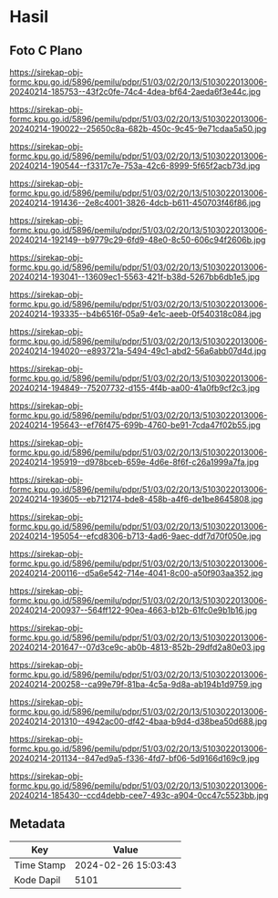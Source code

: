 # Hasil

## Foto C Plano

https://sirekap-obj-formc.kpu.go.id/5896/pemilu/pdpr/51/03/02/20/13/5103022013006-20240214-185753--43f2c0fe-74c4-4dea-bf64-2aeda6f3e44c.jpg

https://sirekap-obj-formc.kpu.go.id/5896/pemilu/pdpr/51/03/02/20/13/5103022013006-20240214-190022--25650c8a-682b-450c-9c45-9e71cdaa5a50.jpg

https://sirekap-obj-formc.kpu.go.id/5896/pemilu/pdpr/51/03/02/20/13/5103022013006-20240214-190544--f3317c7e-753a-42c6-8999-5f65f2acb73d.jpg

https://sirekap-obj-formc.kpu.go.id/5896/pemilu/pdpr/51/03/02/20/13/5103022013006-20240214-191436--2e8c4001-3826-4dcb-b611-450703f46f86.jpg

https://sirekap-obj-formc.kpu.go.id/5896/pemilu/pdpr/51/03/02/20/13/5103022013006-20240214-192149--b9779c29-6fd9-48e0-8c50-606c94f2606b.jpg

https://sirekap-obj-formc.kpu.go.id/5896/pemilu/pdpr/51/03/02/20/13/5103022013006-20240214-193041--13609ec1-5563-421f-b38d-5267bb6db1e5.jpg

https://sirekap-obj-formc.kpu.go.id/5896/pemilu/pdpr/51/03/02/20/13/5103022013006-20240214-193335--b4b6516f-05a9-4e1c-aeeb-0f540318c084.jpg

https://sirekap-obj-formc.kpu.go.id/5896/pemilu/pdpr/51/03/02/20/13/5103022013006-20240214-194020--e893721a-5494-49c1-abd2-56a6abb07d4d.jpg

https://sirekap-obj-formc.kpu.go.id/5896/pemilu/pdpr/51/03/02/20/13/5103022013006-20240214-194849--75207732-d155-4f4b-aa00-41a0fb9cf2c3.jpg

https://sirekap-obj-formc.kpu.go.id/5896/pemilu/pdpr/51/03/02/20/13/5103022013006-20240214-195643--ef76f475-699b-4760-be91-7cda47f02b55.jpg

https://sirekap-obj-formc.kpu.go.id/5896/pemilu/pdpr/51/03/02/20/13/5103022013006-20240214-195919--d978bceb-659e-4d6e-8f6f-c26a1999a7fa.jpg

https://sirekap-obj-formc.kpu.go.id/5896/pemilu/pdpr/51/03/02/20/13/5103022013006-20240214-193605--eb712174-bde8-458b-a4f6-de1be8645808.jpg

https://sirekap-obj-formc.kpu.go.id/5896/pemilu/pdpr/51/03/02/20/13/5103022013006-20240214-195054--efcd8306-b713-4ad6-9aec-ddf7d70f050e.jpg

https://sirekap-obj-formc.kpu.go.id/5896/pemilu/pdpr/51/03/02/20/13/5103022013006-20240214-200116--d5a6e542-714e-4041-8c00-a50f903aa352.jpg

https://sirekap-obj-formc.kpu.go.id/5896/pemilu/pdpr/51/03/02/20/13/5103022013006-20240214-200937--564ff122-90ea-4663-b12b-61fc0e9b1b16.jpg

https://sirekap-obj-formc.kpu.go.id/5896/pemilu/pdpr/51/03/02/20/13/5103022013006-20240214-201647--07d3ce9c-ab0b-4813-852b-29dfd2a80e03.jpg

https://sirekap-obj-formc.kpu.go.id/5896/pemilu/pdpr/51/03/02/20/13/5103022013006-20240214-200258--ca99e79f-81ba-4c5a-9d8a-ab194b1d9759.jpg

https://sirekap-obj-formc.kpu.go.id/5896/pemilu/pdpr/51/03/02/20/13/5103022013006-20240214-201310--4942ac00-df42-4baa-b9d4-d38bea50d688.jpg

https://sirekap-obj-formc.kpu.go.id/5896/pemilu/pdpr/51/03/02/20/13/5103022013006-20240214-201134--847ed9a5-f336-4fd7-bf06-5d9166d169c9.jpg

https://sirekap-obj-formc.kpu.go.id/5896/pemilu/pdpr/51/03/02/20/13/5103022013006-20240214-185430--ccd4debb-cee7-493c-a904-0cc47c5523bb.jpg


## Metadata

| Key        | Value               |
| ---------- | ------------------- |
| Time Stamp | 2024-02-26 15:03:43 |
| Kode Dapil | 5101                |



